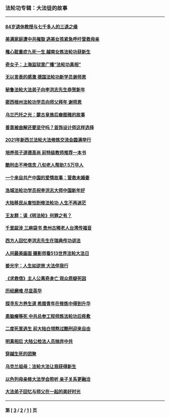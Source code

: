 ### 法轮功专辑：大法徒的故事
---
#### [84岁退休教授与七千多人的三退之缘](../../pages/nf1147481/n13796650.md?11120430) 
#### [美满家庭遭中共摧毁 逃美女孩紧急呼吁营救母亲](../../pages/nf1147481/n13792859.md?11120430) 
#### [罹心脏重症九死一生 越南女炼法轮功获新生](../../pages/nf1147481/n13732766.md?11120430) 
#### [奇女子：上海监狱里广播“法轮功真相”](../../pages/nf1147481/n13726443.md?11120430) 
#### [无以言表的感激 德国法轮功新学员谢师恩](../../pages/nf1147481/n13543790.md?11120430) 
#### [秘鲁法轮大法弟子向李洪志先生恭贺新年](../../pages/nf1147481/n13540182.md?11120430) 
#### [密西根州法轮功学员向师父拜年 谢师恩](../../pages/nf1147481/n13538183.md?11120430) 
#### [乌兰巴托之光：蒙古皇族后裔图雅的故事](../../pages/nf1147481/n13155759.md?11120430) 
#### [善意被曲解还要坚守吗？首饰设计师这样选择](../../pages/nf1147481/n13077575.md?11120430) 
#### [2021年新西兰法轮大法修炼交流会圆满举行](../../pages/nf1147481/n13033149.md?11120430) 
#### [培养孩子道德高尚 前特级教师推荐一本书](../../pages/nf1147481/n12938640.md?11120430) 
#### [酷刑击不垮信念 八旬老人帮助7.5万华人](../../pages/nf1147481/n12880712.md?11120430) 
#### [一个来自共产中国的爱情故事：营救未婚妻](../../pages/nf1147481/n12778386.md?11120430) 
#### [洛城法轮功学员祝李洪志大师中国新年好](../../pages/nf1147481/n12724685.md?11120430) 
#### [大陆移民从害怕到修法轮功 人生不再迷茫](../../pages/nf1147481/n12414325.md?11120430) 
#### [王友群：读《转法轮》何罪之有？](../../pages/nf1147481/n12408647.md?11120430) 
#### [千里跋涉 三麻袋书 贵州古稀老人台湾传福音](../../pages/nf1147481/n12198750.md?11120430) 
#### [西方人回忆李洪志先生在瑞典传功讲法](../../pages/nf1147481/n12099607.md?11120430) 
#### [人间最美画面 摄影师看513世界法轮大法日](../../pages/nf1147481/n12094118.md?11120430) 
#### [姜光宇：人生如逆旅 大法伴我行](../../pages/nf1147481/n12088664.md?11120430) 
#### [《求救信》主人公离奇身亡 观众质疑死因](../../pages/nf1147481/n11845215.md?11120430) 
#### [历经磨难 尽显英华](../../pages/nf1147481/n11723297.md?11120430) 
#### [探寻东方养生道 希腊青年在修炼中得到升华](../../pages/nf1147481/n11494502.md?11120430) 
#### [患脑瘤等死 中共总参工程师炼法轮功后痊愈](../../pages/nf1147481/n11466682.md?11120430) 
#### [二度死里逃生 前大陆白领熬过酷刑迎来自由](../../pages/nf1147481/n11368594.md?11120430) 
#### [明真相后 大陆公检法人员抛弃中共](../../pages/nf1147481/n11358618.md?11120430) 
#### [穿越生死的团聚](../../pages/nf1147481/n11258922.md?11120430) 
#### [乌克兰祖母：法轮大法让我获得新生](../../pages/nf1147481/n11269457.md?11120430) 
#### [以色列母亲修大法学会聆听 亲子关系更融洽](../../pages/nf1147481/n11268195.md?11120430) 
#### [大法弟子回忆与师父在一起的美好时光](../../pages/nf1147481/n11267759.md?11120430) 

---
#### 第 [ [3](./3.md?11120430) / [2](./2.md?11120430) / [1](./1.md?11120430) ] 页
